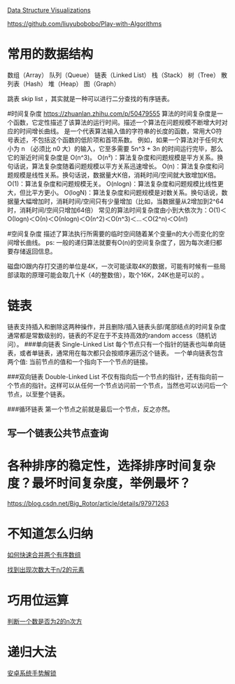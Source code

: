 [Data Structure Visualizations](https://www.cs.usfca.edu/~galles/visualization/Algorithms.html)

https://github.com/liuyubobobo/Play-with-Algorithms

# 常用的数据结构
数组（Array）
队列（Queue）
链表（Linked List）
栈（Stack）
树（Tree）
散列表（Hash）
堆（Heap）
图（Graph）

跳表 skip list ，其实就是一种可以进行二分查找的有序链表。

#时间复杂度
https://zhuanlan.zhihu.com/p/50479555
算法的时间复杂度是一个函数，它定性描述了该算法的运行时间。描述一个算法在问题规模不断增大时对应的时间增长曲线。
是一个代表算法输入值的字符串的长度的函数，常用大O符号表述，不包括这个函数的低阶项和首项系数。
例如，如果一个算法对于任何大小为 n （必须比 n0 大）的输入，它至多需要 5n^3 + 3n 的时间运行完毕，那么它的渐近时间复杂度是 O(n^3)。
O(n²)：算法复杂度和问题规模是平方关系。换句话说，算法复杂度随着问题规模以平方关系迅速增长。
O(n)：算法复杂度和问题规模是线性关系。换句话说，数据量大K倍，消耗时间/空间就大致增加K倍。
O(1)：算法复杂度和问题规模无关。
O(nlogn)：算法复杂度和问题规模比线性更大，但比平方更小。
O(logN)：算法复杂度和问题规模是对数关系。换句话说，数据量大幅增加时，消耗时间/空间只有少量增加（比如，当数据量从2增加到2^64时，消耗时间/空间只增加64倍）
 常见的算法时间复杂度由小到大依次为：Ο(1)＜Ο(logn)＜Ο(n)＜Ο(nlogn)＜Ο(n^2)＜Ο(n^3)＜…＜Ο(2^n)＜Ο(n!)

#空间复杂度
描述了算法执行所需要的临时空间随着某个变量n的大小而变化的空间增长曲线。
ps:
一般的递归算法就要有O(n)的空间复杂度了，因为每次递归都要存储返回信息。

磁盘IO跟内存打交道的单位是4K，一次可能读取4K的数据，可能有时候有一些局部读取的原理可能会取几十K（4的整数倍），取个16K，24K也是可以的 。


# 链表
链表支持插入和删除这两种操作，并且删除/插入链表头部/尾部结点的时间复杂度通常都是常数级别的，链表的不足在于不支持高效的random access（随机访问）。
###单向链表 
Single-Linked List
每个节点只有一个指针的链表也叫单向链表，或者单链表，通常用在每次都只会按顺序遍历这个链表。
一个单向链表包含两个值: 当前节点的值和一个指向下一个节点的链接。

###双向链表
Double-Linked List
不仅有指向后一个节点的指针，还有指向前一个节点的指针。这样可以从任何一个节点访问前一个节点，当然也可以访问后一个节点，以至整个链表。

###循环链表
第一个节点之前就是最后一个节点，反之亦然。

## 写一个链表公共节点查询

# 各种排序的稳定性，选择排序时间复杂度？最坏时间复杂度，举例最坏？
https://blog.csdn.net/Big_Rotor/article/details/97971263

# 不知道怎么归纳
[如何快速合并两个有序数组](https://zhuanlan.zhihu.com/p/388607076)

[找到出现次数大于n/2的元素]()

# 巧用位运算
[判断一个数是否为2的n次方](https://blog.csdn.net/wujingchangye/article/details/88601354)

# 递归大法
[安卓系统手势解锁](https://blog.csdn.net/qq_29051413/article/details/108616843)




